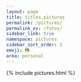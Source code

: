 ```yaml
---
layout: page
title: titles.pictures
permalink: /pictures/
permalink_es: /fotos/
sidebar_link: true
namespace: pictures
sidebar_sort_order: 2
emoji: 📷
area: personal
---
```


{% include pictures.html %}